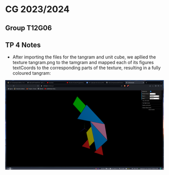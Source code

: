 # CG 2023/2024

## Group T12G06

## TP 4 Notes

- After importing the files for the tangram and unit cube, we apllied the texture tangram.png to the tamgram and mapped each of its figures textCoords to the corresponding parts of the texture, resulting in a fully coloured tangram:

![Screenshot 1](screenshots/cg-t12g06-tp4-1.png)